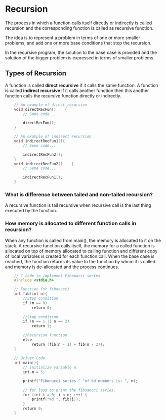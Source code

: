 # Recursion

The process in which a function calls itself directly or indirectly is called recursion and the corresponding function is called as recursive function.

The idea is to represent a problem in terms of one or more smaller problems, and add one or more base conditions that stop the recursion.

In the recursive program, the solution to the base case is provided and the solution of the bigger problem is expressed in terms of smaller problems.

## Types of Recursion

A function is called **direct recursive** if it calls the same function.
A function is called **indirect recursive** if it calls another function then this another function calls the recursive function directly or indirectly.

```c
    // An example of direct recursion
    void directRecFun()    {
        // Some code....

        directRecFun();
    }

    // An example of indirect recursion
    void indirectRecFun1(){
        // Some code...

        indirectRecFun2();
    }
    void indirectRecFun2()    {
        // Some code...

        indirectRecFun1();
    }
```

### What is difference between tailed and non-tailed recursion?

A recursive function is tail recursive when recursive call is the last thing executed by the function.

### How memory is allocated to different function calls in recursion?

When any function is called from main(), the memory is allocated to it on the stack. A recursive function calls itself, the memory for a called function is allocated on top of memory allocated to calling function and different copy of local variables is created for each function call. When the base case is reached, the function returns its value to the function by whom it is called and memory is de-allocated and the process continues.


```c
    // C code to implement Fibonacci series
    #include <stdio.h>

    // Function for fibonacci
    int fib(int n){
        //Stop condition
        if (n == 0)
            return 0;
     
        //Stop condition
        if (n == 1 || n == 2)
            return 1;
     
        //Recursion function
        else
            return (fib(n - 1) + fib(n - 2));
    }
     
    // Driver Code
    int main(){
        // Initialize variable n.
        int n = 5;

        printf("Fibonacci series " "of %d numbers is: ", n);
     
        // for loop to print the fiboancci series.
        for (int i = 0; i < n; i++) {
            printf("%d ", fib(i));
        }
        return 0;
    }
```
